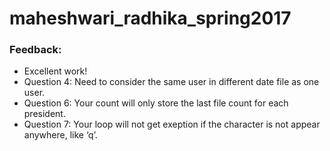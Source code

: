 # maheshwari_radhika_spring2017
### Feedback:
- Excellent work!
- Question 4: Need to consider the same user in different date file as one user. 
- Question 6: Your count will only store the last file count for each president. 
- Question 7: Your loop will not get exeption if the character is not appear anywhere, like ‘q’.
